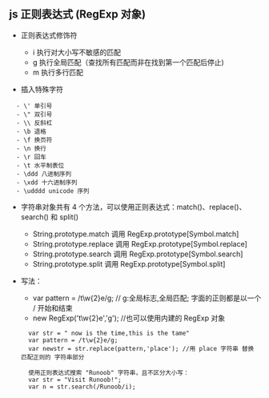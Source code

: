 ## js 正则表达式 (RegExp 对象)

* 正则表达式修饰符
  - i 执行对大小写不敏感的匹配
  - g 执行全局匹配（查找所有匹配而非在找到第一个匹配后停止)
  - m 执行多行匹配

* 插入特殊字符
```
  - \' 单引号
  - \" 双引号
  - \\ 反斜杠
  - \b 退格
  - \f 换页符
  - \n 换行
  - \r 回车
  - \t 水平制表位
  - \ddd 八进制序列
  - \xdd 十六进制序列
  - \udddd unicode 序列
```

* 字符串对象共有 4 个方法，可以使用正则表达式：match()、replace()、search() 和 split()
  - String.prototype.match 调用 RegExp.prototype[Symbol.match]
  - String.prototype.replace 调用 RegExp.prototype[Symbol.replace]
  - String.prototype.search 调用 RegExp.prototype[Symbol.search]
  - String.prototype.split 调用 RegExp.prototype[Symbol.split]

* 写法：
  - var pattern = /t\w{2}e/g;  // g:全局标志,全局匹配; 字面的正则都是以一个 / 开始和结束
  - new RegExp('t\\w{2}e','g');  //也可以使用内建的 RegExp 对象  
  ```
    var str = " now is the time,this is the tame"
    var pattern = /t\w{2}e/g;
    var newstr = str.replace(pattern,'place'); //用 place 字符串 替换 匹配正则的 字符串部分
    
    使用正则表达式搜索 "Runoob" 字符串，且不区分大小写：
    var str = "Visit Runoob!"; 
    var n = str.search(/Runoob/i);
  ```
